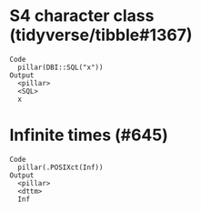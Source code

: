 # S4 character class (tidyverse/tibble#1367)

    Code
      pillar(DBI::SQL("x"))
    Output
      <pillar>
      <SQL>
      x    

# Infinite times (#645)

    Code
      pillar(.POSIXct(Inf))
    Output
      <pillar>
      <dttm>
      Inf   

